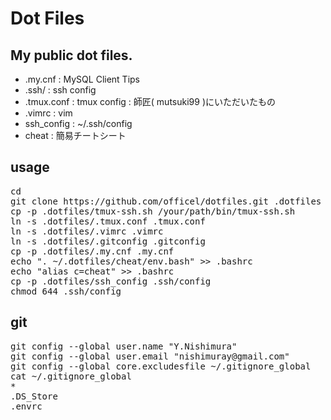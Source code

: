 Dot Files
========

My public dot files.
--------------------

* .my.cnf : MySQL Client Tips
* .ssh/ : ssh config
* .tmux.conf : tmux config : 師匠( mutsuki99 )にいただいたもの
* .vimrc : vim
* ssh_config : ~/.ssh/config
* cheat : 簡易チートシート

usage
-----
<pre>
cd
git clone https://github.com/officel/dotfiles.git .dotfiles
cp -p .dotfiles/tmux-ssh.sh /your/path/bin/tmux-ssh.sh
ln -s .dotfiles/.tmux.conf .tmux.conf
ln -s .dotfiles/.vimrc .vimrc
ln -s .dotfiles/.gitconfig .gitconfig
cp -p .dotfiles/.my.cnf .my.cnf
echo ". ~/.dotfiles/cheat/env.bash" >> .bashrc
echo "alias c=cheat" >> .bashrc
cp -p .dotfiles/ssh_config .ssh/config
chmod 644 .ssh/config
</pre>

git
---
<pre>
git config --global user.name "Y.Nishimura"
git config --global user.email "nishimuray@gmail.com"
git config --global core.excludesfile ~/.gitignore_global
cat ~/.gitignore_global
*
.DS_Store
.envrc

</pre>
